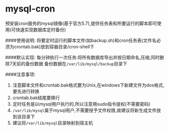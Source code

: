 # mysql-cron
预安装cron服务的mysql镜像(基于官方5.7),提供任务表和所要运行的脚本即可使用(可快速实现数据库定时备份)


####使用说明:
将要定时运行的脚本文件(如backup.sh)和cron任务表(文件名必须为crontab.bak)放到容器目录/cron-shell下

####默认实现:
每分钟执行一次任务:将所有数据库导出并按日期命名,压缩,同时删除7天前的备份数据
备份数据在`/var/lib/mysql/backup`目录下

####注意事项:
1. 注意脚本文件和crontab.bak格式要为Unix,在windows下新建文件为dos格式,要先进行转换
2. crontab.bak结尾要换行
3. 定时任务是以mysql用户执行的,所以注意用sudo指令提权(不需要密码)
4. `/var/lib/mysql`属于mysql用户,不需要授予文件权限,故建议将新生成文件放到该目录下
5. 建议将`/var/lib/mysql`目录映射到宿主机

